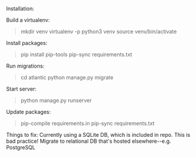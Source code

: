 Installation:

Build a virtualenv:

> mkdir venv
> virtualenv -p python3 venv
> source venv/bin/activate

Install packages:
> pip install pip-tools
> pip-sync requirements.txt

Run migrations:
> cd atlantic
> python manage.py migrate

Start server:
> python manage.py runserver

Update packages:
> pip-compile requirements.in
> pip-sync requirements.txt


Things to fix:
Currently using a SQLite DB, which is included in repo. This is bad practice! Migrate to relational DB that's hosted elsewhere--e.g. PostgreSQL



